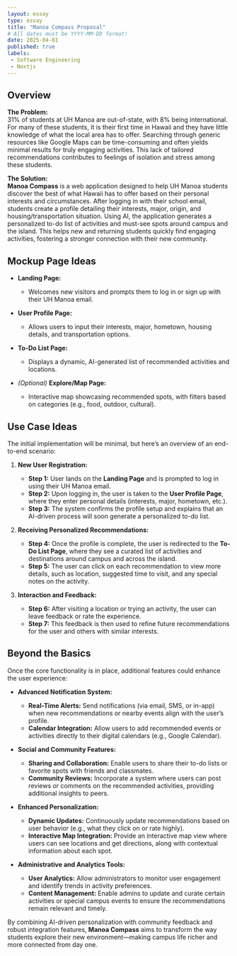 ```yaml
---
layout: essay  
type: essay  
title: "Manoa Compass Proposal"  
# All dates must be YYYY-MM-DD format!  
date: 2025-04-01  
published: true
labels:  
 - Software Engineering  
 - Nextjs  
---
```


## Overview

**The Problem:**  
31% of students at UH Manoa are out-of-state, with 8% being international. For many of these students, it is their first time in Hawaii and they have little knowledge of what the local area has to offer. Searching through generic resources like Google Maps can be time-consuming and often yields minimal results for truly engaging activities. This lack of tailored recommendations contributes to feelings of isolation and stress among these students.

**The Solution:**  
**Manoa Compass** is a web application designed to help UH Manoa students discover the best of what Hawaii has to offer based on their personal interests and circumstances. After logging in with their school email, students create a profile detailing their interests, major, origin, and housing/transportation situation. Using AI, the application generates a personalized to-do list of activities and must-see spots around campus and the island. This helps new and returning students quickly find engaging activities, fostering a stronger connection with their new community.

## Mockup Page Ideas

- **Landing Page:**  
  - Welcomes new visitors and prompts them to log in or sign up with their UH Manoa email.
  
- **User Profile Page:**  
  - Allows users to input their interests, major, hometown, housing details, and transportation options.
  
- **To-Do List Page:**  
  - Displays a dynamic, AI-generated list of recommended activities and locations.
  
- *(Optional)* **Explore/Map Page:**  
  - Interactive map showcasing recommended spots, with filters based on categories (e.g., food, outdoor, cultural).

## Use Case Ideas

The initial implementation will be minimal, but here’s an overview of an end-to-end scenario:

1. **New User Registration:**  
   - **Step 1:** User lands on the **Landing Page** and is prompted to log in using their UH Manoa email.
   - **Step 2:** Upon logging in, the user is taken to the **User Profile Page**, where they enter personal details (interests, major, hometown, etc.).
   - **Step 3:** The system confirms the profile setup and explains that an AI-driven process will soon generate a personalized to-do list.

2. **Receiving Personalized Recommendations:**  
   - **Step 4:** Once the profile is complete, the user is redirected to the **To-Do List Page**, where they see a curated list of activities and destinations around campus and across the island.
   - **Step 5:** The user can click on each recommendation to view more details, such as location, suggested time to visit, and any special notes on the activity.

3. **Interaction and Feedback:**  
   - **Step 6:** After visiting a location or trying an activity, the user can leave feedback or rate the experience.
   - **Step 7:** This feedback is then used to refine future recommendations for the user and others with similar interests.

## Beyond the Basics

Once the core functionality is in place, additional features could enhance the user experience:

- **Advanced Notification System:**  
  - **Real-Time Alerts:** Send notifications (via email, SMS, or in-app) when new recommendations or nearby events align with the user’s profile.
  - **Calendar Integration:** Allow users to add recommended events or activities directly to their digital calendars (e.g., Google Calendar).

- **Social and Community Features:**  
  - **Sharing and Collaboration:** Enable users to share their to-do lists or favorite spots with friends and classmates.
  - **Community Reviews:** Incorporate a system where users can post reviews or comments on the recommended activities, providing additional insights to peers.

- **Enhanced Personalization:**  
  - **Dynamic Updates:** Continuously update recommendations based on user behavior (e.g., what they click on or rate highly).
  - **Interactive Map Integration:** Provide an interactive map view where users can see locations and get directions, along with contextual information about each spot.

- **Administrative and Analytics Tools:**  
  - **User Analytics:** Allow administrators to monitor user engagement and identify trends in activity preferences.
  - **Content Management:** Enable admins to update and curate certain activities or special campus events to ensure the recommendations remain relevant and timely.

By combining AI-driven personalization with community feedback and robust integration features, **Manoa Compass** aims to transform the way students explore their new environment—making campus life richer and more connected from day one.
